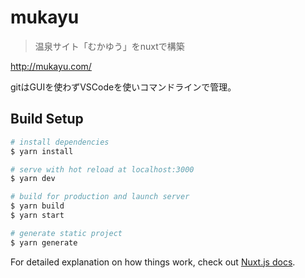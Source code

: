 # mukayu

> 温泉サイト「むかゆう」をnuxtで構築

http://mukayu.com/

gitはGUIを使わずVSCodeを使いコマンドラインで管理。

## Build Setup

``` bash
# install dependencies
$ yarn install

# serve with hot reload at localhost:3000
$ yarn dev

# build for production and launch server
$ yarn build
$ yarn start

# generate static project
$ yarn generate
```

For detailed explanation on how things work, check out [Nuxt.js docs](https://nuxtjs.org).
